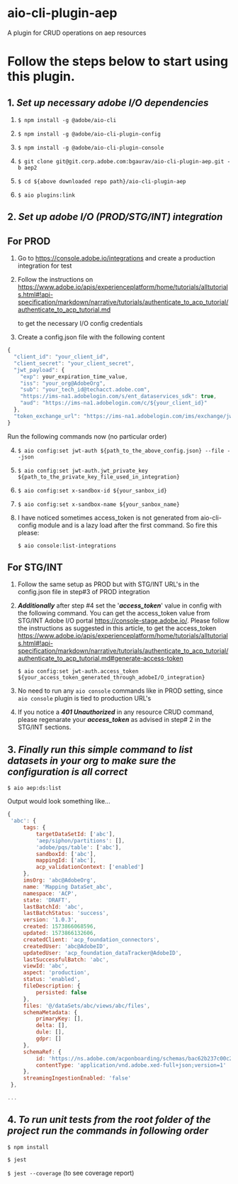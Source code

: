 aio-cli-plugin-aep
==================

A plugin for CRUD operations on aep resources



<!-- tocstop -->
# Follow the steps below to start using this plugin.





## 1. **_Set up necessary adobe I/O dependencies_**
 
1. ```$ npm install -g @adobe/aio-cli```

2. ```$ npm install -g @adobe/aio-cli-plugin-config```

3. ```$ npm install -g @adobe/aio-cli-plugin-console```

4. ```$ git clone git@git.corp.adobe.com:bgaurav/aio-cli-plugin-aep.git -b aep2```

5. ```$ cd ${above downloaded repo path}/aio-cli-plugin-aep``` 

6. ```$ aio plugins:link```

## 2. **_Set up adobe I/O (PROD/STG/INT) integration_**
      
##      **For PROD**

1. Go to  https://console.adobe.io/integrations and create a production integration for test

2. Follow  the instructions on https://www.adobe.io/apis/experienceplatform/home/tutorials/alltutorials.html#!api-specification/markdown/narrative/tutorials/authenticate_to_acp_tutorial/authenticate_to_acp_tutorial.md
   
   to get the necessary I/O config credentials

3. Create a config.json file with the following content
```javascript
{
  "client_id": "your_client_id",
  "client_secret": "your_client_secret",
  "jwt_payload": { 
    "exp": your_expiration_time_value,
    "iss": "your_org@AdobeOrg",
    "sub": "your_tech_id@techacct.adobe.com",
    "https://ims-na1.adobelogin.com/s/ent_dataservices_sdk": true,
    "aud": "https://ims-na1.adobelogin.com/c/${your_client_id}"
  },
  "token_exchange_url": "https://ims-na1.adobelogin.com/ims/exchange/jwt/"
}

```
Run the following commands now (no particular order)

4. ```$ aio config:set jwt-auth ${path_to_the_above_config.json} --file --json```

5. ```$ aio config:set jwt-auth.jwt_private_key ${path_to_the_private_key_file_used_in_integration}```

6. ```$ aio config:set x-sandbox-id ${your_sanbox_id}```

7. ```$ aio config:set x-sandbox-name ${your_sanbox_name}```

8. I have noticed sometimes access_token is not generated from aio-cli-config module and is a lazy load after the first command. So fire this please:
 
   ```$ aio console:list-integrations```

##      **For STG/INT**

1. Follow the same setup as PROD but with STG/INT URL's in the config.json file in step#3 of PROD integration

2. **_Additionally_** after step #4 set the '**_access_token_**' value in config with the following command. You can get the access_token value from STG/INT Adobe I/O portal https://console-stage.adobe.io/.
   Please follow the instructions as suggested in this article, to get the access_token https://www.adobe.io/apis/experienceplatform/home/tutorials/alltutorials.html#!api-specification/markdown/narrative/tutorials/authenticate_to_acp_tutorial/authenticate_to_acp_tutorial.md#generate-access-token 

   ```$ aio config:set jwt-auth.access_token ${your_access_token_generated_through_adobeI/O_integration}```
 
3. No need to run any ```aio console``` commands like in PROD setting, since ```aio console``` plugin is tied to production URL's

4. If you notice a **_401 _Unauthorized__** in any resource CRUD command, please regenarate your **_access_token_** as advised in step# 2 in the STG/INT sections.
## 3. **_Finally run this simple command to list datasets in your org to make sure the configuration is all correct_**

   ```$ aio aep:ds:list```
 
 Output would look something like...  
  
   ```javascript 1.8
{
	'abc': {
		tags: {
			targetDataSetId: ['abc'],
			'aep/siphon/partitions': [],
			'adobe/pqs/table': ['abc'],
			sandboxId: ['abc'],
			mappingId: ['abc'],
			acp_validationContext: ['enabled']
		},
		imsOrg: 'abc@AdobeOrg',
		name: 'Mapping DataSet_abc',
		namespace: 'ACP',
		state: 'DRAFT',
		lastBatchId: 'abc',
		lastBatchStatus: 'success',
		version: '1.0.3',
		created: 1573866068596,
		updated: 1573866132606,
		createdClient: 'acp_foundation_connectors',
		createdUser: 'abc@AdobeID',
		updatedUser: 'acp_foundation_dataTracker@AdobeID',
		lastSuccessfulBatch: 'abc',
		viewId: 'abc',
		aspect: 'production',
		status: 'enabled',
		fileDescription: {
			persisted: false
		},
		files: '@/dataSets/abc/views/abc/files',
		schemaMetadata: {
			primaryKey: [],
			delta: [],
			dule: [],
			gdpr: []
		},
		schemaRef: {
			id: 'https://ns.adobe.com/acponboarding/schemas/bac62b237c00c26bd5767d7c55a28fa4',
			contentType: 'application/vnd.adobe.xed-full+json;version=1'
		},
		streamingIngestionEnabled: 'false'
	},

...
```

## 4. **_To run unit tests from the root folder of the project run the commands in following order_**
```$ npm install```

```$ jest```

```$ jest --coverage``` (to see coverage report)
